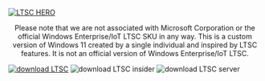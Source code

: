 [![LTSC HERO](https://user-images.githubusercontent.com/96759883/221386923-a9912d1f-1d34-4bc5-bcc8-a787a39ef70d.png)](https://github.com/LSX285/Windows11-LTSC/discussions/1)



<p align="center">
Please note that we are not associated with Microsoft Corporation or the official Windows Enterprise/IoT LTSC SKU in any way. This is a custom version of Windows 11 created by a single individual and inspired by LTSC features. It is not an official version of Windows Enterprise/IoT LTSC.

</p>

[![download LTSC](https://user-images.githubusercontent.com/96759883/221388950-63bbea75-45f7-4793-b173-54d191c212eb.png)](https://github.com/LSX285/Windows11-LTSC/releases/latest) ![download LTSC insider](https://user-images.githubusercontent.com/96759883/221388953-9c79131f-ac7f-4c8e-8346-154c3a6427c1.png) ![download LTSC server](https://user-images.githubusercontent.com/96759883/221388957-730a5bb9-66cf-4c19-bb36-d4e295ca0a86.png)

